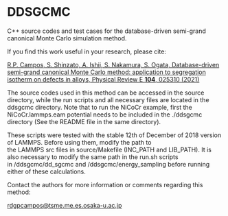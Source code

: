 # DDSGCMC
C++ source codes and test cases for the database-driven semi-grand canonical Monte Carlo simulation method.<br/>

If you find this work useful in your research, please cite:

[R.P. Campos, S. Shinzato, A. Ishii, S. Nakamura, S. Ogata, Database-driven semi-grand canonical Monte Carlo method:
application to segregation isotherm on defects in alloys, Physical Review E **104**, 025310 (2021)](https://doi.org/10.1103/PhysRevE.104.025310)


The source codes used in this method can be accessed in the source directory, while the run scripts and all necessary files are
located in the ddsgcmc directory. Note that to run the NiCoCr example, first the NiCoCr.lammps.eam potential
needs to be included in the ./ddsgcmc directory (See the README file in the same directory).

These scripts were tested with the stable 12th of December of 2018 version of LAMMPS. Before using them, modify the path to<br/>
the LAMMPS src files in source/Makefile (INC_PATH and LIB_PATH). It is also necessary to modify the same path in the run.sh scripts<br/>
in /ddsgcmc/dd_sgcmc and /ddsgcmc/energy_sampling before running either of these calculations.

Contact the authors for more information or comments regarding this method:

rdgpcampos@tsme.me.es.osaka-u.ac.jp
